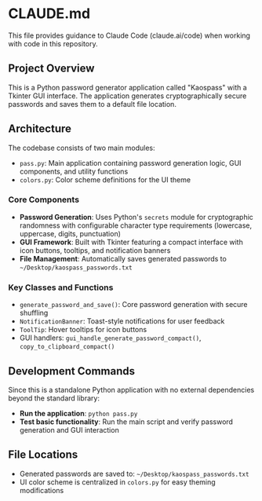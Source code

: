 # CLAUDE.md

This file provides guidance to Claude Code (claude.ai/code) when working with code in this repository.

## Project Overview

This is a Python password generator application called "Kaospass" with a Tkinter GUI interface. The application generates cryptographically secure passwords and saves them to a default file location.

## Architecture

The codebase consists of two main modules:

- `pass.py`: Main application containing password generation logic, GUI components, and utility functions
- `colors.py`: Color scheme definitions for the UI theme

### Core Components

- **Password Generation**: Uses Python's `secrets` module for cryptographic randomness with configurable character type requirements (lowercase, uppercase, digits, punctuation)
- **GUI Framework**: Built with Tkinter featuring a compact interface with icon buttons, tooltips, and notification banners
- **File Management**: Automatically saves generated passwords to `~/Desktop/kaospass_passwords.txt`

### Key Classes and Functions

- `generate_password_and_save()`: Core password generation with secure shuffling
- `NotificationBanner`: Toast-style notifications for user feedback
- `ToolTip`: Hover tooltips for icon buttons
- GUI handlers: `gui_handle_generate_password_compact()`, `copy_to_clipboard_compact()`

## Development Commands

Since this is a standalone Python application with no external dependencies beyond the standard library:

- **Run the application**: `python pass.py`
- **Test basic functionality**: Run the main script and verify password generation and GUI interaction

## File Locations

- Generated passwords are saved to: `~/Desktop/kaospass_passwords.txt`
- UI color scheme is centralized in `colors.py` for easy theming modifications